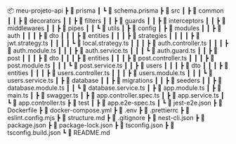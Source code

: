 📦 meu-projeto-api
┣ 📂 prisma
┃ ┗ 📜 schema.prisma
┣ 📂 src
┃ ┣ 📂 common
┃ ┃ ┣ 📂 decorators
┃ ┃ ┣ 📂 filters
┃ ┃ ┣ 📂 guards
┃ ┃ ┣ 📂 interceptors
┃ ┃ ┣ 📂 middlewares
┃ ┃ ┣ 📂 pipes
┃ ┃ ┗ 📂 utils
┃ ┣ 📂 config
┃ ┣ 📂 modules
┃ ┃ ┣ 📂 auth
┃ ┃ ┃ ┣ 📂 dto
┃ ┃ ┃ ┣ 📂 entities
┃ ┃ ┃ ┣ 📂 strategies
┃ ┃ ┃ ┃ ┣ 📜 jwt.strategy.ts
┃ ┃ ┃ ┃ ┗ 📜 local.strategy.ts
┃ ┃ ┃ ┣ 📜 auth.controller.ts
┃ ┃ ┃ ┣ 📜 auth.module.ts
┃ ┃ ┃ ┣ 📜 auth.service.ts
┃ ┃ ┃ ┗ 📜 auth.guard.ts
┃ ┃ ┣ 📂 post
┃ ┃ ┃ ┣ 📂 dto
┃ ┃ ┃ ┣ 📂 entities
┃ ┃ ┃ ┣ 📜 post.controller.ts
┃ ┃ ┃ ┣ 📜 post.module.ts
┃ ┃ ┃ ┗ 📜 post.service.ts
┃ ┃ ┣ 📂 users
┃ ┃ ┃ ┣ 📂 dto
┃ ┃ ┃ ┣ 📂 entities
┃ ┃ ┃ ┣ 📜 users.controller.ts
┃ ┃ ┃ ┣ 📜 users.module.ts
┃ ┃ ┃ ┗ 📜 users.service.ts
┃ ┣ 📂 database
┃ ┃ ┣ 📂 migrations
┃ ┃ ┣ 📂 seeders
┃ ┃ ┣ 📜 database.module.ts
┃ ┃ ┗ 📜 database.service.ts
┃ ┣ 📜 app.module.ts
┃ ┣ 📜 main.ts
┃ ┣ 📜 swagger.ts
┃ ┣ 📜 app.controller.spec.ts
┃ ┣ 📜 app.service.ts
┃ ┗ 📜 app.controller.ts
┣ 📂 test
┃ ┣ 📜 app.e2e-spec.ts
┃ ┗ 📜 jest-e2e.json
┣ 📜 Dockerfile
┣ 📜 docker-compose.yml
┣ 📜 .env
┣ 📜 .prettierrc
┣ 📜 eslint.config.mjs
┣ 📜 structure.md
┣ 📜 .gitignore
┣ 📜 nest-cli.json
┣ 📜 package.json
┣ 📜 package-lock.json
┣ 📜 tsconfig.json
┣ 📜 tsconfig.build.json
┗ 📜 README.md
